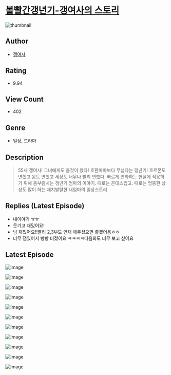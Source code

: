 # [볼빨간갱년기-갱여사의 스토리](https://comic.naver.com/bestChallenge/list?titleId=810256)
![thumbnail](https://image-comic.pstatic.net/user_contents_data/challenge_comic/2023/05/23/upload_3977633281748317241_480x623.jpeg)

## Author
- [갱여사](https://comic.naver.com/artistTitle?id=366843)

## Rating
- 9.94

## View Count
- 402

## Genre
- 일상, 드라마

## Description
> 55세 갱여사! 그녀에게도 올것이 왔다! 호환마마보다 무섭다는 갱년기! 호르몬도 변했고 몸도 변했고 세상도 너무나 빨리 변했다. 빠르게 변화하는 현실에 적응하기 위해 몸부림치는 갱년기 엄마의 이야기. 때로는 꼰대스럽고. 때로는 엉뚱한 상상도 많이 하는 재치발랄한 내엄마의 일상스토리

## Replies (Latest Episode)
- 내이야기 ㅠㅠ
- 웃기고 재밌어요!
- 넘 재밌어요!!빨리 2,3부도 연재 해주셨으면 좋겠어용ㅎㅎ
- 너무 잼있어서 빵빵 터졌어요 ㅋㅋㅋㅋ다음화도 너무 보고 싶어요

## Latest Episode
![image](https://image-comic.pstatic.net/user_contents_data/challenge_comic/2023/05/25/366843/upload_3906985064062400048.jpeg)

![image](https://image-comic.pstatic.net/user_contents_data/challenge_comic/2023/05/25/366843/upload_7089902103496765793.jpeg)

![image](https://image-comic.pstatic.net/user_contents_data/challenge_comic/2023/05/25/366843/upload_7291944859801368676.jpeg)

![image](https://image-comic.pstatic.net/user_contents_data/challenge_comic/2023/05/25/366843/upload_3847311265915025719.jpeg)

![image](https://image-comic.pstatic.net/user_contents_data/challenge_comic/2023/05/25/366843/upload_7233735813139478114.jpeg)

![image](https://image-comic.pstatic.net/user_contents_data/challenge_comic/2023/05/25/366843/upload_7090128582272442928.jpeg)

![image](https://image-comic.pstatic.net/user_contents_data/challenge_comic/2023/05/25/366843/upload_3906701591892538672.jpeg)

![image](https://image-comic.pstatic.net/user_contents_data/challenge_comic/2023/05/25/366843/upload_3630573316842338659.jpeg)

![image](https://image-comic.pstatic.net/user_contents_data/challenge_comic/2023/05/25/366843/upload_7306302468176427318.jpeg)

![image](https://image-comic.pstatic.net/user_contents_data/challenge_comic/2023/05/25/366843/upload_4050487811276694836.jpeg)

![image](https://image-comic.pstatic.net/user_contents_data/challenge_comic/2023/05/25/366843/upload_4049358622233276981.jpeg)
